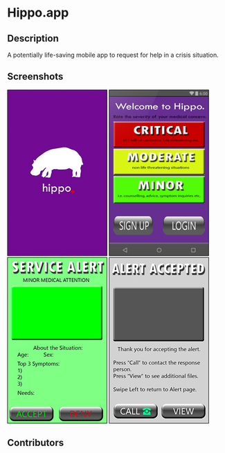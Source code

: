 # Hippo.app

## Description

A potentially life-saving mobile app to request for help in a crisis situation.


## Screenshots

<img src="screenshots/github_logo.jpg" alt="Logo page" style="border:1px solid black">
<img src="screenshots/github_main.jpg" alt="Home page" style="border:1px solid black"> </br>
<img src="screenshots/github_greenalert.jpg" alt="Green alert" style="border:1px solid black">
<img src="screenshots/github_alertaccept.jpg" alt="Alert accepted" style="border:1px solid black">


## Contributors
